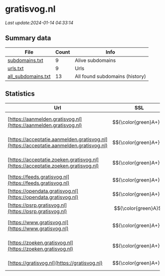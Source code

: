 # gratisvog.nl
*Last update:2024-01-14 04:33:14*
## Summary data
| File       | Count | Info |
|------------|-------|------|
|[subdomains.txt](/data/gratisvog/subdomains.txt)|9|Alive subdomains|
|[urls.txt](/data/gratisvog/urls.txt)|9|Urls|
|[all_subdomains.txt](/data/gratisvog/all_subdomains.txt)|13|All found subdomains (history)|
## Statistics
| Url | SSL | Server | Cookie | HSTS | CSP | XFO | XXP | RP | Tech |
|------------|-------|------|------|------|------|------|------|------|------|
|[https://aanmelden.gratisvog.nl](https://aanmelden.gratisvog.nl)| $${\color{green}A+}$$ |litespeed|:warning: |:white_check_mark: |:white_check_mark: |:white_check_mark: |:white_check_mark: |HSTS HTTP/3 LiteSpee...|
|[https://acceptatie.aanmelden.gratisvog.nl](https://acceptatie.aanmelden.gratisvog.nl)| $${\color{green}A+}$$ |litespeed| |:white_check_mark: |:white_check_mark: |:white_check_mark: |:white_check_mark: |HSTS HTTP/3 LiteSpee...|
|[https://acceptatie.zoeken.gratisvog.nl](https://acceptatie.zoeken.gratisvog.nl)| $${\color{green}A+}$$ |litespeed| |:white_check_mark: |:white_check_mark: |:white_check_mark: |:white_check_mark: |HSTS HTTP/3 LiteSpee...|
|[https://feeds.gratisvog.nl](https://feeds.gratisvog.nl)| $${\color{green}A+}$$ |nginx| |:white_check_mark: | |:white_check_mark: |:white_check_mark: |:white_check_mark: |HSTS Nginx|
|[https://opendata.gratisvog.nl](https://opendata.gratisvog.nl)| $${\color{green}A+}$$ |nginx| |:white_check_mark: | |:white_check_mark: |:white_check_mark: |:white_check_mark: |HSTS Nginx|
|[https://psrp.gratisvog.nl](https://psrp.gratisvog.nl)| $${\color{green}A}$$ | |:warning: | |:warning: |:white_check_mark: |:white_check_mark: |:white_check_mark: |HTTP/3|
|[https://www.gratisvog.nl](https://www.gratisvog.nl)| $${\color{green}A+}$$ |nginx| |:white_check_mark: |:warning: |:white_check_mark: |:white_check_mark: |:white_check_mark: |Bloomreach HSTS Ngin...|
|[https://zoeken.gratisvog.nl](https://zoeken.gratisvog.nl)| $${\color{green}A+}$$ |litespeed|:warning: |:white_check_mark: |:white_check_mark: |:white_check_mark: |:white_check_mark: |HSTS HTTP/3 LiteSpee...|
|[https://gratisvog.nl](https://gratisvog.nl)| $${\color{green}A+}$$ |nginx| |:white_check_mark: |:warning: |:white_check_mark: |:white_check_mark: |:white_check_mark: |HSTS Nginx|